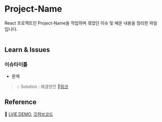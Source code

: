 # Project-Name

React 프로젝트인 Project-Name을 작업하며 겪었던 이슈 및 배운 내용을 정리한 파일입니다.<br/><br/>

## Learn & Issues
### 이슈타이틀
- 문제 <br/>

> 💡 Solution : 해결방안 🔗[링크]()


## Reference
🔗 [LVIE DEMO](), [깃허브코드]()
